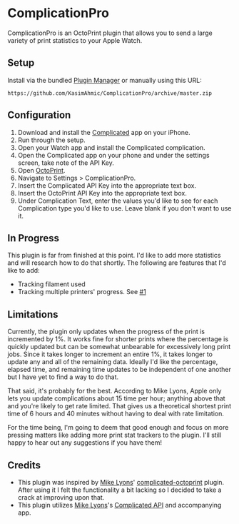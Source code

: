 # ComplicationPro
ComplicationPro is an OctoPrint plugin that allows you to send a large variety of print statistics to your Apple Watch.

## Setup
Install via the bundled [Plugin Manager](https://github.com/foosel/OctoPrint/wiki/Plugin:-Plugin-Manager)
or manually using this URL:

    https://github.com/KasimAhmic/ComplicationPro/archive/master.zip


## Configuration
1. Download and install the [Complicated](https://apps.apple.com/us/app/complicated/id1444561091) app on your iPhone.
2. Run through the setup.
3. Open your Watch app and install the Complicated complication.
4. Open the Complicated app on your phone and under the settings screen, take note of the API Key.
5. Open [OctoPrint](http://octopi.local).
6. Navigate to Settings > ComplicationPro.
7. Insert the Complicated API Key into the appropriate text box.
8. Insert the OctoPrint API Key into the appropriate text box.
9. Under Complication Text, enter the values you'd like to see for each Complication type you'd like to use. Leave blank if you don't want to use it.

## In Progress
This plugin is far from finished at this point. I'd like to add more statistics and will research how to do that shortly. The following are features that I'd like to add:
- Tracking filament used
- Tracking multiple printers' progress. See [#1](https://github.com/frenchie4111/complicated-octoprint/issues/1)

## Limitations
Currently, the plugin only updates when the progress of the print is incremented by 1%. It works fine for shorter prints where the percentage is quickly updated but can be somewhat unbearable for excessively long print jobs. Since it takes longer to increment an entire 1%, it takes longer to update any and all of the remaining data. Ideally I'd like the percentage, elapsed time, and remaining time updates to be independent of one another but I have yet to find a way to do that.

That said, it's probably for the best. According to Mike Lyons, Apple only lets you update complications about 15 time per hour; anything above that and you're likely to get rate limited. That gives us a theoretical shortest print time of 6 hours and 40 minutes without having to deal with rate limitation.

For the time being, I'm going to deem that good enough and focus on more pressing matters like adding more print stat trackers to the plugin. I'll still happy to hear out any suggestions if you have them!

## Credits
- This plugin was inspired by [Mike Lyons](https://mikelyons.org/)' [complicated-octoprint](https://github.com/frenchie4111/complicated-octoprint) plugin. After using it I felt the functionality a bit lacking so I decided to take a crack at improving upon that.
- This plugin utilizes [Mike Lyons](https://mikelyons.org/)'s [Complicated API](https://mikelyons.org/complicated/) and accompanying app.